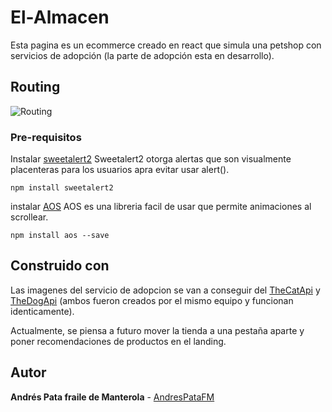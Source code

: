 # El-Almacen

Esta pagina es un ecommerce creado en react que simula una petshop con servicios de adopción (la parte de adopción esta en desarrollo).

## Routing
![Routing]("./src/img/ElAlmacen.gif")


### Pre-requisitos

Instalar [sweetalert2](https://sweetalert2.github.io/)
    Sweetalert2 otorga alertas que son visualmente placenteras para los usuarios apra evitar usar alert().

```
npm install sweetalert2
```

instalar [AOS](https://michalsnik.github.io/aos/)
    AOS es una libreria facil de usar que permite animaciones al scrollear.

```
npm install aos --save
```

## Construido con
Las imagenes del servicio de adopcion se van a conseguir del [TheCatApi](https://docs.thecatapi.com/) y [TheDogApi](https://docs.thedogapi.com/) (ambos fueron creados por el mismo equipo y funcionan identicamente).

Actualmente, se piensa a futuro mover la tienda a una pestaña aparte y poner recomendaciones de productos en el landing.

## Autor
**Andrés Pata fraile de Manterola** - [AndresPataFM](https://github.com/AndresPataFM)